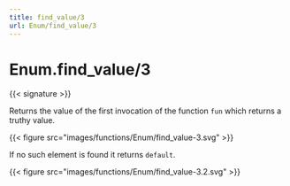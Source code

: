 ```yaml
---
title: find_value/3
url: Enum/find_value/3
---
```


# Enum.find_value/3

{{< signature >}}

Returns the value of the first invocation of the function `fun` which returns a truthy value.

{{< figure src="images/functions/Enum/find_value-3.svg" >}}

If no such element is found it returns `default`.

{{< figure src="images/functions/Enum/find_value-3.2.svg" >}}
